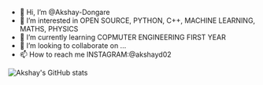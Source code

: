 - 👋 Hi, I’m @Akshay-Dongare
- 👀 I’m interested in OPEN SOURCE, PYTHON, C++, MACHINE LEARNING, MATHS, PHYSICS
- 🌱 I’m currently learning COPMUTER ENGINEERING FIRST YEAR
- 💞️ I’m looking to collaborate on ...
- 📫 How to reach me INSTAGRAM:@akshayd02
<!---
Akshay-Dongare/Akshay-Dongare is a ✨ special ✨ repository because its `README.md` (this file) appears on your GitHub profile.
You can click the Preview link to take a look at your changes.
--->
![Akshay's GitHub stats](https://github-readme-stats.vercel.app/api?username=Akshay-Dongare&show_icons=true&theme=dark)

